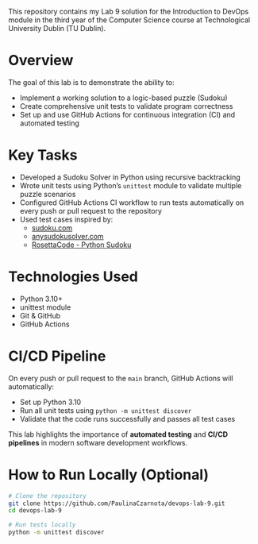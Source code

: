 This repository contains my Lab 9 solution for the Introduction to DevOps module in the third year of the Computer Science course at Technological University Dublin (TU Dublin).

# Overview

The goal of this lab is to demonstrate the ability to:

- Implement a working solution to a logic-based puzzle (Sudoku)
- Create comprehensive unit tests to validate program correctness
- Set up and use GitHub Actions for continuous integration (CI) and automated testing

# Key Tasks

- Developed a Sudoku Solver in Python using recursive backtracking
- Wrote unit tests using Python’s `unittest` module to validate multiple puzzle scenarios
- Configured GitHub Actions CI workflow to run tests automatically on every push or pull request to the repository
- Used test cases inspired by:
  - [sudoku.com](https://sudoku.com)
  - [anysudokusolver.com](https://anysudokusolver.com)
  - [RosettaCode - Python Sudoku](https://rosettacode.org/wiki/Sudoku#Python)

# Technologies Used

- Python 3.10+
- unittest module
- Git & GitHub
- GitHub Actions

# CI/CD Pipeline

On every push or pull request to the `main` branch, GitHub Actions will automatically:

- Set up Python 3.10
- Run all unit tests using `python -m unittest discover`
- Validate that the code runs successfully and passes all test cases

This lab highlights the importance of **automated testing** and **CI/CD pipelines** in modern software development workflows.

# How to Run Locally (Optional)

```bash
# Clone the repository
git clone https://github.com/PaulinaCzarnota/devops-lab-9.git
cd devops-lab-9

# Run tests locally
python -m unittest discover